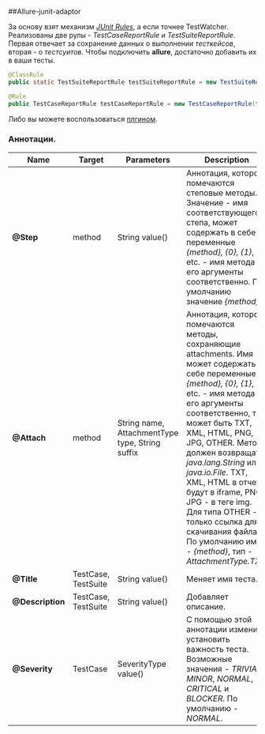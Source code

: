 [aspect-j]: http://eclipse.org/aspectj/
[allure-junit-plugin]: https://github.com/allure-framework/allure/blob/master/allure-junit/allure-junit-plugin/README.md
[junit-rules]: https://github.com/junit-team/junit/wiki/Rules
[allure-java-aspects]: https://github.com/allure-framework/allure/blob/master/allure-java/allure-java-aspects/README.md

##Allure-junit-adaptor

За основу взят механизм [*JUnit Rules*][junit-rules], а если точнее TestWatcher.
Реализованы две рулы - *TestCaseReportRule* и *TestSuiteReportRule*. Первая отвечает за сохранение данных о выполнении
*тесткейсов*, вторая - о *тестсуитов*. Чтобы подключить **allure**, достаточно добавить их в ваши тесты.

``` java
@ClassRule
public static TestSuiteReportRule testSuiteReportRule = new TestSuiteReportRule();

@Rule
public TestCaseReportRule testCaseReportRule = new TestCaseReportRule(testSuiteReportRule);
```

Либо вы можете воспользоваться [плгином][allure-junit-plugin].

### Аннотации.

Name | Target | Parameters | Description
--- | --- | --- | ---
**@Step** | method | String value() | Аннотация, которой помечаются степовые методы. Значение - имя соответствующего степа, может содержать в себе переменные *{method}, {0}, {1}*, etc. - имя метода и его аргументы соответственно. По умолчанию значение *{method}*.
**@Attach** | method | String name, AttachmentType type, String suffix| Аннотация, которой помечаются методы, сохраняющие attachments. Имя может содержать в себе переменные *{method}, {0}, {1}*, etc. - имя метода и его аргументы соответственно, тип может быть TXT, XML, HTML, PNG, JPG, OTHER. Метод должен возвращать *java.lang.String* или *java.io.File*. TXT, XML, HTML в отчете будут в iframe, PNG, JPG - в теге img. Для типа OTHER - только ссылка для скачивания файла. По умолчанию имя - *{method}*, тип - *AttachmentType.TXT*.
**@Title** | TestCase, TestSuite | String value() | Меняет имя теста.
**@Description** | TestCase, TestSuite | String value() | Добавляет описание.
**@Severity** | TestCase | SeverityType value() | С помощью этой аннотации изменить установить важность теста. Возможные значения - *TRIVIAL*, *MINOR*, *NORMAL*, *CRITICAL* и *BLOCKER*. По умолчанию -  *NORMAL*.
